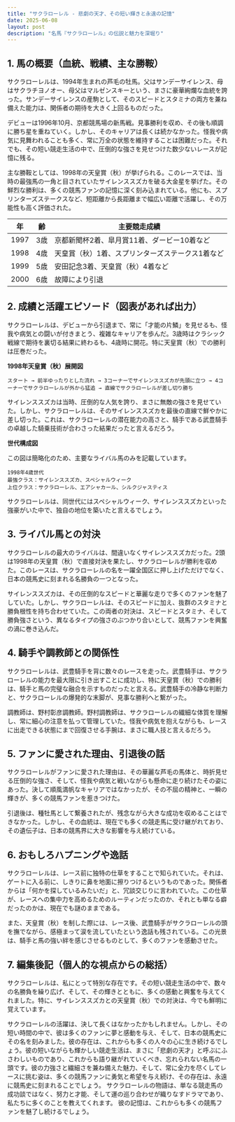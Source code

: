 ```yaml
---
title: "サクラローレル - 悲劇の天才、その短い輝きと永遠の記憶"
date: 2025-06-08
layout: post
description: "名馬『サクラローレル』の伝説と魅力を深堀り"
---
```


## 1. 馬の概要（血統、戦績、主な勝鞍）

サクラローレルは、1994年生まれの芦毛の牡馬。父はサンデーサイレンス、母はサクラチヨノオー、母父はマルゼンスキーという、まさに豪華絢爛な血統を誇った。サンデーサイレンスの産駒として、そのスピードとスタミナの両方を兼ね備えた能力は、関係者の期待を大きく上回るものだった。

デビューは1996年10月、京都競馬場の新馬戦。見事勝利を収め、その後も順調に勝ち星を重ねていく。しかし、そのキャリアは長くは続かなかった。怪我や病気に見舞われることも多く、常に万全の状態を維持することは困難だった。それでも、その短い競走生活の中で、圧倒的な強さを見せつけた数少ないレースが記憶に残る。

主な勝鞍としては、1998年の天皇賞（秋）が挙げられる。このレースでは、当時の最強馬の一角と目されていたサイレンススズカを破る大金星を挙げた。その鮮烈な勝利は、多くの競馬ファンの記憶に深く刻み込まれている。他にも、スプリンターズステークスなど、短距離から長距離まで幅広い距離で活躍し、その万能性も高く評価された。


| 年 | 齢 | 主要競走成績 |
|---|---|---|
| 1997 | 3歳 | 京都新聞杯2着、皐月賞11着、ダービー10着など |
| 1998 | 4歳 | 天皇賞（秋）1着、スプリンターズステークス1着など |
| 1999 | 5歳 | 安田記念3着、天皇賞（秋）4着など |
| 2000 | 6歳 | 故障により引退 |


## 2. 成績と活躍エピソード（図表があれば出力）

サクラローレルは、デビューから引退まで、常に「才能の片鱗」を見せるも、怪我や病気との闘いが付きまとう、複雑なキャリアを歩んだ。3歳時はクラシック戦線で期待を裏切る結果に終わるも、4歳時に開花。特に天皇賞（秋）での勝利は圧巻だった。

**1998年天皇賞（秋）展開図**

```
スタート → 前半ゆったりとした流れ → 3コーナーでサイレンススズカが先頭に立つ → 4コーナーでサクラローレルが外から猛追 → 直線でサクラローレルが差し切り勝ち
```

サイレンススズカは当時、圧倒的な人気を誇り、まさに無敵の強さを見せていた。しかし、サクラローレルは、そのサイレンススズカを最後の直線で鮮やかに差し切った。これは、サクラローレルの潜在能力の高さと、騎手である武豊騎手の卓越した騎乗技術が合わさった結果だったと言えるだろう。


**世代構成図**

この図は簡略化のため、主要なライバル馬のみを記載しています。

```
1998年4歳世代
最強クラス：サイレンススズカ、スペシャルウィーク
上位クラス：サクラローレル、エアシャカール、シルクジャスティス

```

サクラローレルは、同世代にはスペシャルウィーク、サイレンススズカといった強豪がいた中で、独自の地位を築いたと言えるでしょう。


## 3. ライバル馬との対決

サクラローレルの最大のライバルは、間違いなくサイレンススズカだった。2頭は1998年の天皇賞（秋）で直接対決を果たし、サクラローレルが勝利を収めた。このレースは、サクラローレルの名を一躍全国区に押し上げただけでなく、日本の競馬史に刻まれる名勝負の一つとなった。

サイレンススズカは、その圧倒的なスピードと華麗な走りで多くのファンを魅了していた。しかし、サクラローレルは、そのスピードに加え、抜群のスタミナと勝負根性を持ち合わせていた。この両者の対決は、スピードとスタミナ、そして勝負強さという、異なるタイプの強さのぶつかり合いとして、競馬ファンを興奮の渦に巻き込んだ。


## 4. 騎手や調教師との関係性

サクラローレルは、武豊騎手を背に数々のレースを走った。武豊騎手は、サクラローレルの能力を最大限に引き出すことに成功し、特に天皇賞（秋）での勝利は、騎手と馬の完璧な融合を示すものだったと言える。武豊騎手の冷静な判断力と、サクラローレルの爆発的な末脚が、見事な勝利へと繋がった。

調教師は、野村彰彦調教師。野村調教師は、サクラローレルの繊細な体質を理解し、常に細心の注意を払って管理していた。怪我や病気を抱えながらも、レースに出走できる状態にまで回復させる手腕は、まさに職人技と言えるだろう。


## 5. ファンに愛された理由、引退後の話

サクラローレルがファンに愛された理由は、その華麗な芦毛の馬体と、時折見せる圧倒的な強さ、そして、怪我や病気と戦いながらも懸命に走り続けたその姿にあった。決して順風満帆なキャリアではなかったが、その不屈の精神と、一瞬の輝きが、多くの競馬ファンを惹きつけた。

引退後は、種牡馬として繋養されたが、残念ながら大きな成功を収めることはできなかった。しかし、その血統は、現在でも多くの競走馬に受け継がれており、その遺伝子は、日本の競馬界に大きな影響を与え続けている。


## 6. おもしろハプニングや逸話

サクラローレルは、レース前に独特の仕草をすることで知られていた。それは、ゲートに入る前に、しきりに鼻を地面に擦りつけるというものであった。関係者からは「何かを探しているみたいだ」と、冗談交じりに言われていた。この仕草が、レースへの集中力を高めるためのルーティンだったのか、それとも単なる癖だったのかは、現在でも謎のままである。

また、天皇賞（秋）を制した際には、レース後、武豊騎手がサクラローレルの頭を撫でながら、感極まって涙を流していたという逸話も残されている。この光景は、騎手と馬の強い絆を感じさせるものとして、多くのファンを感動させた。


## 7. 編集後記（個人的な視点からの総括）

サクラローレルは、私にとって特別な存在です。その短い競走生活の中で、数々の名勝負を繰り広げ、そして、その輝きとともに、多くの感動と興奮を与えてくれました。特に、サイレンススズカとの天皇賞（秋）での対決は、今でも鮮明に覚えています。

サクラローレルの活躍は、決して長くはなかったかもしれません。しかし、その短い時間の中で、彼は多くのファンに夢と感動を与え、そして、日本の競馬史にその名を刻みました。彼の存在は、これからも多くの人々の心に生き続けるでしょう。彼の短いながらも輝かしい競走生活は、まさに「悲劇の天才」と呼ぶにふさわしいものであり、これからも語り継がれていくべき、忘れられない名馬の一頭です。彼の力強さと繊細さを兼ね備えた魅力、そして、常に全力を尽くしてレースに挑む姿は、多くの競馬ファンに勇気と希望を与え続け、その存在は、永遠に競馬史に刻まれることでしょう。  サクラローレルの物語は、単なる競走馬の成功談ではなく、努力と才能、そして運の巡り合わせが織りなすドラマであり、私たちに多くのことを教えてくれます。  彼の記憶は、これからも多くの競馬ファンを魅了し続けるでしょう。
